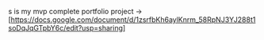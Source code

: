 s is my mvp complete portfolio project -> [https://docs.google.com/document/d/1zsrfbKh6aylKnrm_58RpNJ3YJ288t1soDqJqGTpbY6c/edit?usp=sharing]
